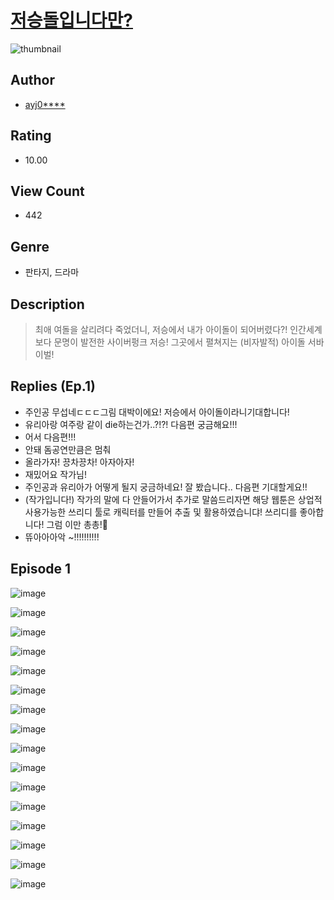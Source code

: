# [저승돌입니다만?](https://comic.naver.com/challenge/list?titleId=810845)
![thumbnail](https://image-comic.pstatic.net/user_contents_data/challenge_comic/2023/05/24/176744/upload_7364564300841955427_480x623.jpeg)

## Author
- [ayj0****](https://comic.naver.com/artistTitle?id=176744)

## Rating
- 10.00

## View Count
- 442

## Genre
- 판타지, 드라마

## Description
> 최애 여돌을 살리려다 죽었더니, 저승에서 내가 아이돌이 되어버렸다?! 인간세계보다 문명이 발전한 사이버펑크 저승! 그곳에서 펼쳐지는 (비자발적) 아이돌 서바이벌!

## Replies (Ep.1)
- 주인공 무섭네ㄷㄷㄷ그림 대박이에요! 저승에서 아이돌이라니기대합니다!
- 유리아랑 여주랑 같이 die하는건가..?!?! 다음편 궁금해요!!!
- 어서 다음편!!!
- 안돼 돔공연만큼은 멈춰
- 올라가자! 끙차끙차! 아자아자!
- 재밌어요 작가님!
- 주인공과 유리아가 어떻게 될지 궁금하네요! 잘 봤습니다.. 다음편 기대할게요!!
- (작가입니다!) 작가의 말에 다 안들어가서 추가로 말씀드리자면 해당 웹툰은 상업적 사용가능한 쓰리디 툴로 캐릭터를 만들어 추출 및 활용하였습니댜! 쓰리디를 좋아합니다! 그럼 이만 총총!🤗
- 뜌아아아악 ~!!!!!!!!!!

## Episode 1
![image](https://image-comic.pstatic.net/user_contents_data/challenge_comic/2023/05/24/176744/upload_3905242342363325237.jpeg)

![image](https://image-comic.pstatic.net/user_contents_data/challenge_comic/2023/05/24/176744/upload_3919647032099288372.jpeg)

![image](https://image-comic.pstatic.net/user_contents_data/challenge_comic/2023/05/24/176744/upload_4063203861592028471.jpeg)

![image](https://image-comic.pstatic.net/user_contents_data/challenge_comic/2023/05/24/176744/upload_7090132993173643573.jpeg)

![image](https://image-comic.pstatic.net/user_contents_data/challenge_comic/2023/05/24/176744/upload_7076392382671053621.jpeg)

![image](https://image-comic.pstatic.net/user_contents_data/challenge_comic/2023/05/24/176744/upload_7161115045776666933.jpeg)

![image](https://image-comic.pstatic.net/user_contents_data/challenge_comic/2023/05/24/176744/upload_3703757013502943841.jpeg)

![image](https://image-comic.pstatic.net/user_contents_data/challenge_comic/2023/05/24/176744/upload_3991372577098655078.jpeg)

![image](https://image-comic.pstatic.net/user_contents_data/challenge_comic/2023/05/24/176744/upload_3689686352701514291.jpeg)

![image](https://image-comic.pstatic.net/user_contents_data/challenge_comic/2023/05/24/176744/upload_7004049814010147682.jpeg)

![image](https://image-comic.pstatic.net/user_contents_data/challenge_comic/2023/05/24/176744/upload_7089058584787772473.jpeg)

![image](https://image-comic.pstatic.net/user_contents_data/challenge_comic/2023/05/24/176744/upload_4123099572868429113.jpeg)

![image](https://image-comic.pstatic.net/user_contents_data/challenge_comic/2023/05/24/176744/upload_3846971709357057635.jpeg)

![image](https://image-comic.pstatic.net/user_contents_data/challenge_comic/2023/05/24/176744/upload_3834311734892650801.jpeg)

![image](https://image-comic.pstatic.net/user_contents_data/challenge_comic/2023/05/24/176744/upload_3763100773328118628.jpeg)

![image](https://image-comic.pstatic.net/user_contents_data/challenge_comic/2023/05/24/176744/upload_4136055101165287525.jpeg)
